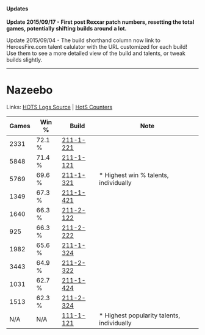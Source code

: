 #### Updates
**Update 2015/09/17 - First post Rexxar patch numbers, resetting the total games, potentially shifting builds around a lot.**

Update 2015/09/04 - The build shorthand column now link to HeroesFire.com talent calulator with the URL customized for each build!  
Use them to see a more detailed view of the build and talents, or tweak builds slightly.

***

# Nazeebo

Links: [HOTS Logs Source](https://www.hotslogs.com/Sitewide/HeroDetails?Hero=Nazeebo) | [HotS Counters](http://hotscounters.com/#/hero/Nazeebo)

Games  | Win %  | Build     | Note
-----  | -----  | -----     | ----
2331   | 72.1 % | [211-1-221](http://www.heroesfire.com/hots/talent-calculator/nazeebo#kCrr) | 
5848   | 71.4 % | [211-1-121](http://www.heroesfire.com/hots/talent-calculator/nazeebo#kCqH) | 
5769   | 69.6 % | [211-1-321](http://www.heroesfire.com/hots/talent-calculator/nazeebo#kCtP) | * Highest win % talents, individually
1349   | 67.3 % | [211-1-421](http://www.heroesfire.com/hots/talent-calculator/nazeebo#kCuz) | 
1640   | 66.3 % | [211-2-122](http://www.heroesfire.com/hots/talent-calculator/nazeebo#kD3w) | 
925    | 66.3 % | [211-2-222](http://www.heroesfire.com/hots/talent-calculator/nazeebo#kD5U) | 
1982   | 65.6 % | [211-1-324](http://www.heroesfire.com/hots/talent-calculator/nazeebo#kCtS) | 
3443   | 64.9 % | [211-2-322](http://www.heroesfire.com/hots/talent-calculator/nazeebo#kD72) | 
1031   | 62.7 % | [211-1-424](http://www.heroesfire.com/hots/talent-calculator/nazeebo#kCv0) | 
1513   | 62.3 % | [211-2-324](http://www.heroesfire.com/hots/talent-calculator/nazeebo#kD74) | 
N/A    | N/A    | [111-1-121](http://www.heroesfire.com/hots/talent-calculator/nazeebo#gOhH) | * Highest popularity talents, individually
